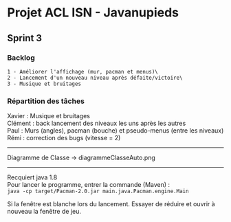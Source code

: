 # Projet ACL ISN - Javanupieds

## Sprint 3

### Backlog
	1 - Améliorer l'affichage (mur, pacman et menus)\
	2 - Lancement d'un nouveau niveau après défaite/victoire\
	3 - Musique et bruitages

### Répartition des tâches
Xavier : Musique et bruitages\
Clément : back lancement des niveaux les uns après les autres\
Paul : Murs (angles), pacman (bouche) et pseudo-menus (entre les niveaux)\
Rémi : correction des bugs (vitesse = 2)

_________________________________________________________________________

Diagramme de Classe -> diagrammeClasseAuto.png
_________________________________________________________________________

Recquiert java 1.8\
Pour lancer le programme, entrer la commande (Maven) :\
`java -cp target/Pacman-2.0.jar main.java.Pacman.engine.Main`

Si la fenêtre est blanche lors du lancement. Essayer de réduire et ouvrir à nouveau la fenêtre de jeu.
